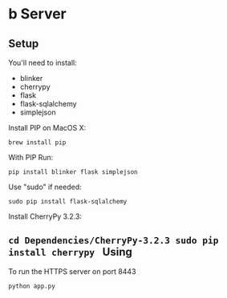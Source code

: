 b Server
==========

Setup
-----

You'll need to install:

* blinker 
* cherrypy
* flask
* flask-sqlalchemy
* simplejson

Install PIP on MacOS X:

`
	brew install pip
`

With PIP Run:

`
    pip install blinker flask simplejson
`

Use "sudo" if needed:

`
    sudo pip install flask-sqlalchemy
`

Install CherryPy 3.2.3:

`
    cd Dependencies/CherryPy-3.2.3
    sudo pip install cherrypy 
`
Using
-----

To run the HTTPS server on port 8443

`
    python app.py 
`
